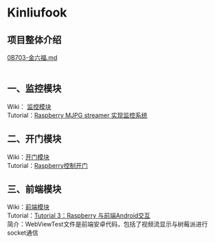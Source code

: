 # Kinliufook
## 项目整体介绍
[0B703-金六福.md](https://github.com/WolffyAndy/Kinliufook/blob/master/0B703-%E9%87%91%E5%85%AD%E7%A6%8F.md)
<br>
<br>
## 一、监控模块
Wiki： [监控模块](https://github.com/WolffyAndy/Kinliufook/wiki/%E4%B8%80%E3%80%81%E7%9B%91%E6%8E%A7%E6%A8%A1%E5%9D%97)
<br>
Tutorial：[Raspberry MJPG streamer 实现监控系统](https://github.com/WolffyAndy/Kinliufook/wiki/Tutorial-1%EF%BC%9ARaspberry---MJPG-streamer-%E5%AE%9E%E7%8E%B0%E7%9B%91%E6%8E%A7%E7%B3%BB%E7%BB%9F)
<br>

## 二、开门模块
Wiki：[开门模块](https://github.com/WolffyAndy/Kinliufook/wiki/%E4%BA%8C%E3%80%81%E5%BC%80%E9%97%A8%E6%A8%A1%E5%9D%97)
<br>
Tutorial：[Raspberry控制开门](https://github.com/WolffyAndy/Kinliufook/wiki/Tutorial-2%EF%BC%9ARaspberry-控制舵机)
<br>

## 三、前端模块
Wiki：[前端模块](https://github.com/WolffyAndy/Kinliufook/wiki/%E4%B8%89%E3%80%81%E5%89%8D%E7%AB%AF%E6%A8%A1%E5%9D%97)
<br>
Tutorial：[Tutorial 3：Raspberry 与前端Android交互](https://github.com/WolffyAndy/Kinliufook/wiki/Tutorial-3%EF%BC%9ARaspberry-%E4%B8%8E%E5%89%8D%E7%AB%AFAndroid%E4%BA%A4%E4%BA%92)
<br> 
简介：WebViewTest文件是前端安卓代码，包括了视频流显示与树莓派进行socket通信
<br> 
